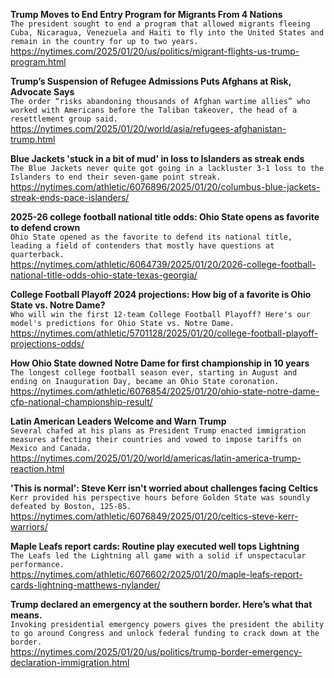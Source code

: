 **Trump Moves to End Entry Program for Migrants From 4 Nations**\
`The president sought to end a program that allowed migrants fleeing Cuba, Nicaragua, Venezuela and Haiti to fly into the United States and remain in the country for up to two years.`\
https://nytimes.com/2025/01/20/us/politics/migrant-flights-us-trump-program.html

**Trump’s Suspension of Refugee Admissions Puts Afghans at Risk, Advocate Says**\
`The order “risks abandoning thousands of Afghan wartime allies” who worked with Americans before the Taliban takeover, the head of a resettlement group said.`\
https://nytimes.com/2025/01/20/world/asia/refugees-afghanistan-trump.html

**Blue Jackets 'stuck in a bit of mud' in loss to Islanders as streak ends**\
`The Blue Jackets never quite got going in a lackluster 3-1 loss to the Islanders to end their seven-game point streak.`\
https://nytimes.com/athletic/6076896/2025/01/20/columbus-blue-jackets-streak-ends-pace-islanders/

**2025-26 college football national title odds: Ohio State opens as favorite to defend crown**\
`Ohio State opened as the favorite to defend its national title, leading a field of contenders that mostly have questions at quarterback.`\
https://nytimes.com/athletic/6064739/2025/01/20/2026-college-football-national-title-odds-ohio-state-texas-georgia/

**College Football Playoff 2024 projections: How big of a favorite is Ohio State vs. Notre Dame?**\
`Who will win the first 12-team College Football Playoff? Here's our model's predictions for Ohio State vs. Notre Dame.`\
https://nytimes.com/athletic/5701128/2025/01/20/college-football-playoff-projections-odds/

**How Ohio State downed Notre Dame for first championship in 10 years**\
`The longest college football season ever, starting in August and ending on Inauguration Day, became an Ohio State coronation.`\
https://nytimes.com/athletic/6076854/2025/01/20/ohio-state-notre-dame-cfp-national-championship-result/

**Latin American Leaders Welcome and Warn Trump**\
`Several chafed at his plans as President Trump enacted immigration measures affecting their countries and vowed to impose tariffs on Mexico and Canada.`\
https://nytimes.com/2025/01/20/world/americas/latin-america-trump-reaction.html

**'This is normal': Steve Kerr isn't worried about challenges facing Celtics**\
`Kerr provided his perspective hours before Golden State was soundly defeated by Boston, 125-85.`\
https://nytimes.com/athletic/6076849/2025/01/20/celtics-steve-kerr-warriors/

**Maple Leafs report cards: Routine play executed well tops Lightning**\
`The Leafs led the Lightning all game with a solid if unspectacular performance.`\
https://nytimes.com/athletic/6076602/2025/01/20/maple-leafs-report-cards-lightning-matthews-nylander/

**Trump declared an emergency at the southern border. Here’s what that means.**\
`Invoking presidential emergency powers gives the president the ability to go around Congress and unlock federal funding to crack down at the border.`\
https://nytimes.com/2025/01/20/us/politics/trump-border-emergency-declaration-immigration.html

